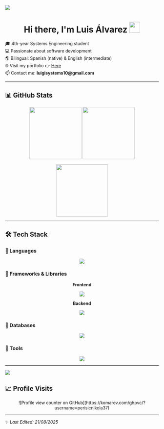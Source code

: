 <!-- Divider -->
<img src="https://user-images.githubusercontent.com/73097560/115834477-dbab4500-a447-11eb-908a-139a6edaec5c.gif">

<h1 align="center">Hi there, I'm Luis Álvarez <img src="https://media.giphy.com/media/hvRJCLFzcasrR4ia7z/giphy.gif" width="35"></h1>

<p align="start">
  🎓 4th-year Systems Engineering student <br>
  💻 Passionate about software development <br>
  🌎 Bilingual: Spanish (native) & English (intermediate) <br>
  🌐 Visit my portfolio 👉 <a href="https://luis-alvarezf10.github.io/portafolio-personal/">Here</a> <br>
  📫 Contact me: <strong>luigisystems10@gmail.com</strong>
</p>

---

## 📊 GitHub Stats
<p align="center">
  <img src="https://github-readme-stats.vercel.app/api?username=luis-alvarezf10&theme=dark&show_icons=true&count_private=true" height="170"/>
  <img src="https://github-readme-stats.vercel.app/api/top-langs/?username=luis-alvarezf10&theme=dark&layout=compact&langs_count=8" height="170"/>
</p>

<p align="center">
  <img src="https://github-readme-streak-stats.herokuapp.com/?user=luis-alvarezf10&theme=dark" height="170"/>
</p>

---

## 🛠️ Tech Stack

### 🔹 Languages
<p align="center">
  <img src="https://skillicons.dev/icons?i=cpp,cs,html,css,js,py" />
</p>

### 🔹 Frameworks & Libraries
<p align="center"><strong>Frontend</strong></p>
<p align="center"><img src="https://skillicons.dev/icons?i=bootstrap,materialui,tailwind,react,vite" /></p>

<p align="center"><strong>Backend</strong></p>
<p align="center"><img src="https://skillicons.dev/icons?i=dotnet,django,express,nodejs" /></p>

### 🔹 Databases
<p align="center"><img src="https://skillicons.dev/icons?i=sqlite,mysql,mongodb,firebase" /></p>

### 🔹 Tools
<p align="center"><img src="https://skillicons.dev/icons?i=windows,vscode,visualstudio,git,github,ps,ai" /></p>

---
<img src="https://user-images.githubusercontent.com/73097560/115834477-dbab4500-a447-11eb-908a-139a6edaec5c.gif">

## 📈 Profile Visits
<p align="center">
![Profile view counter on GitHub](https://komarev.com/ghpvc/?username=perisicnikola37)
</p>

<!-- Divider -->

---

✨ *Last Edited: 21/08/2025*
